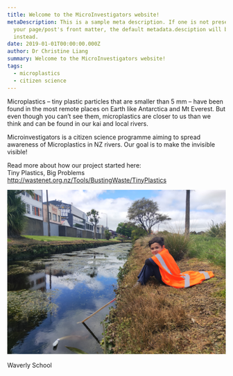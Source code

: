 ```yaml
---
title: Welcome to the MicroInvestigators website!
metaDescription: This is a sample meta description. If one is not present in
  your page/post's front matter, the default metadata.desciption will be used
  instead.
date: 2019-01-01T00:00:00.000Z
author: Dr Christine Liang
summary: Welcome to the MicroInvestigators website!
tags:
  - microplastics
  - citizen science
---
```


Microplastics – tiny plastic particles that are smaller than 5 mm – have been found in the most remote places on Earth like Antarctica and Mt Everest. But even though you can’t see them, microplastics are closer to us than we think and can be found in our kai and local rivers.

Microinvestigators is a citizen science programme aiming to spread awareness of Microplastics in NZ rivers. Our goal is to make the invisible visible!

Read more about how our project started here: \
Tiny Plastics, Big Problems <http://wastenet.org.nz/Tools/BustingWaste/TinyPlastics>

![Waverly School](/static/img/copy-of-waverley2.png "Waverly School")

Waverly School
